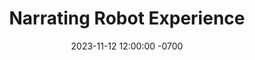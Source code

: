 ---
title: "Narrating Robot Experience"
date: 2023-11-12 12:00:00 -0700
end_date: 2024-11-12 12:00:00 -0700
featured_image: /assets/images/projects/narration-microwave.png
categories: ["research", "robotics"]
description: |
  How can robots narrate their experiences to humans? We explore how robots can narrate their experiences to humans in a way that is understandable and engaging.
url: https://sites.google.com/view/real-world-robot-narration/home
citation_keys: [wang2024doing]
redirect_to: "https://sites.google.com/view/real-world-robot-narration/home"
---